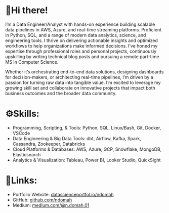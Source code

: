 # 👋Hi there!
I’m a Data Engineer/Analyst with hands-on experience building scalable data pipelines in AWS, Azure, and real-time streaming platforms. Proficient in Python, SQL, and a range of modern data analytics, science, and engineering tools. I thrive on delivering actionable insights and optimized workflows to help organizations make informed decisions. I’ve honed my expertise through professional roles and personal projects, continuously upskilling by writing technical blog posts and pursuing a remote part-time MS in Computer Science. 

Whether it’s orchestrating end-to-end data solutions, designing dashboards for decision-makers, or architecting real-time pipelines, I’m driven by a passion for turning raw data into tangible value. I’m excited to leverage my growing skill set and collaborate on innovative projects that impact both business outcomes and the broader data community.

# ⚙️Skills:
- Programming, Scripting, & Tools: Python, SQL, Linux/Bash, Git, Docker, VSCode
- Data Engineering & Big Data Tools: dbt, Airflow, Kafka, Spark, Cassandra, Zookeeper, Databricks
- Cloud Platforms & Databases: AWS, Azure, GCP, Snowflake, MongoDB, Elasticsearch
- Analytics & Visualization: Tableau, Power BI, Looker Studio, QuickSight

# 🔗Links:
- Portfolio Website: [datascienceportfol.io/ndomah](datascienceportfol.io/ndomah)
- GitHub: [github.com/ndomah](github.com/ndomah)
- Medium:  [medium.com/@n.domah.01](medium.com/@n.domah.01)
